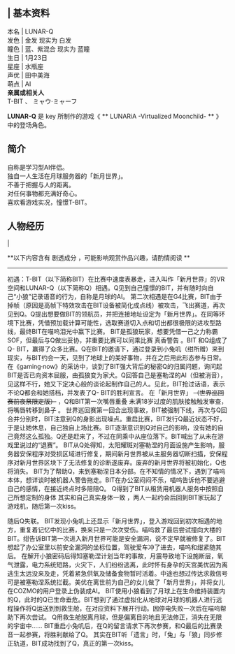|  **基本资料**  
---  
本名  |  LUNAR-Q   
发色  |  金发  现实为  白发   
瞳色  |  蓝、紫混合  现实为  蓝瞳   
生日  |  1月23日   
星座  |  水瓶座   
声优  |  田中美海   
萌点  |  AI   
**亲属或相关人**  
T-BIT  、  ミャウ·ミャーフ  
  
**LUNAR-Q** 是  key  所制作的游戏《 ** LUNARiA -Virtualized Moonchild-  ** 》中的登场角色。

##  简介

自称是学习型AI伴侣。  
独自一人生活在月球服务器的「新月世界」。  
不善于把握与人的距离。  
对任何事物都充满好奇心。  
喜欢看游戏实况，憧憬T-BIT。

##  人物经历

|

**以下内容含有 剧透成分  ，可能影响观赏作品兴趣，请酌情阅读 **  
  
---  
  
初遇：T-BIT（以下简称BIT）在比赛中速度表暴走，进入叫作「新月世界」的VR空间和LUNAR-Q（以下简称Q）相遇。Q见到自己憧憬的BIT，并有随时向自己“小狼”记录语音的行为，自称是月球的AI。
第二次相遇是在G4比赛，BIT由于掉帧（原因是高帧下特效攻击在BIT设备被简化成点线）被攻击，飞出赛道，再次见到Q。Q提出想要做BIT的领航员，并把连接地址设定为「新月世界」。在同等环境下比赛，凭借预加载计算可能性，选取赛道切入点和切出都很极限的进攻型路线，最终BIT在喵呜泪光中赢下比赛。
BIT是孤狼玩家，想要凭借一己之力称霸SOF，但最后与Q做出妥协，非重要比赛可以同乘比赛  真香警告  。BIT 和Q组成了Q-
BIT，赢得了众多比赛。Q在BIT的邀请下，通过登录到小兔叽（绀所赠）来到现实，与BIT约会一天，见到了地球上的美好事物，并在之后用此形态参与日常。
在《gaming·now》的采访中，谈到了BIT强大背后的秘密Q的归属问题，询问起BIT是否已向资本屈服，由孤狼变为家犬。Q回答自己是塞勒涅的AI（但被消音），见这样不行，她又下定决心般的谈论起制作自己的人。见此，BIT抢过话语，表示不论Q都会和她搭档，并发表了Q-
BIT的胜利宣言。  在「新月世界」 ~~（世界巡回赛前夜祭限定版）~~ ，Q和BIT第一次嘴唇重叠  未满18岁过度的肌肤接触触发审查，将嘴唇转移到鼻子
。
世界巡回赛第一回合出现事故，BIT被强制下线，再次与Q回合并分别时，BIT注意到Q的身影出现噪点。重启比赛，BIT发行Q最近状态不好，于是让她休息，自己独自上场比赛。BIT逐渐意识到Q对自己的影响，没有她的自己竟然这么孤独。Q还是赶来了，不过在同乘中从座位落下。BIT喊出了从未在游戏里说过的“退赛”。
BIT从Q处得知，太阳耀斑对塞勒涅的月面设施产生影响，服务器安保程序对受损区域进行修复，期间新月世界被从主服务器切断扫描，安保程序对新月世界区块下了无法修复的诊断遂废弃。废弃的新月世界将被初始化，Q也将消失。
BIT为了帮助Q，来到塞勒涅日本分部。在不知情的情况下，遇到了喵呜本体，想详谈时被机器人警告拖走。BIT在办公室闷闷不乐，喵呜告诉他不要逃避自己的感情，在接近终点时多陪陪Q。
Q得到了BIT从租赁用机器人服务中按照自己所想定制的身体  其实和自己真实身体一致  ，两人一起约会后回到BIT家玩起了游戏机，随后第一次kiss。
</br>

随后Q失联。
BIT发现小兔叽上还显示「新月世界」，登入游戏回到初次相遇的地方，重复着记忆中的比赛，换来只是一次次受伤。喵呜救了最后尝试撞向大楼的BIT。绀告诉BIT第一次进入新月世界可能是安全漏洞，说不定早就被修复了。BIT想起了办公室里以前安全漏洞的坐标位置，驾驶爱车冲了进去，喵呜和绀紧随其后。
在解开小狼密码后得知塞勒涅计划当年的事故，月震导致地下设施断层，氧气泄露，电力系统短路，火灾下，人们纷纷逃离，此时怀有身孕的天宫美优因为离逃生太远没来及走，凭着紧急供氧及储备食物暂时活着。中途也想过传达求救信号可是被塞勒涅系统拦截。美优在离世前为自己的女儿做了「新月世界」，并将女儿在COZMO的用户登录上伪装成AI。
BIT使用小狼看到了月球上在生命维持装置内的Q，此时的Q已生命垂危。BIT想到了通过虚拟化从地球对月球的机器人进行远程操作将Q运送到到救生舱，在对应资料下展开行动。因停电失败一次后在喵呜帮助下再次尝试。
Q用救生舱脱离月球，但是偏离目的地且无法修正，消失在无限的宇宙中……
BIT重启小兔叽后，在Q的留言请求下再次参赛，和Q最后的比赛录音一起参赛，将胜利献给了Q。
其实在BIT听「遗言」时，「兔」与「狼」同步修正轨道，BIT成功找到了Q，真正的第一次kiss。  </br>  
  
  